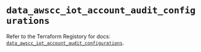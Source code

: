# `data_awscc_iot_account_audit_configurations`

Refer to the Terraform Registory for docs: [`data_awscc_iot_account_audit_configurations`](https://registry.terraform.io/providers/hashicorp/awscc/0.70.0/docs/data-sources/iot_account_audit_configurations).
